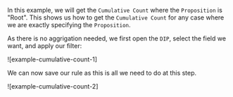 In this example, we will get the `Cumulative Count` where the `Proposition` is "Root". This shows us how to get the `Cumulative Count` for any case where we are exactly specifying the `Proposition`.

As there is no aggrigation needed, we first open the `DIP`, select the field we want, and apply our filter:

![example-cumulative-count-1]

We can now save our rule as this is all we need to do at this step.

![example-cumulative-count-2]